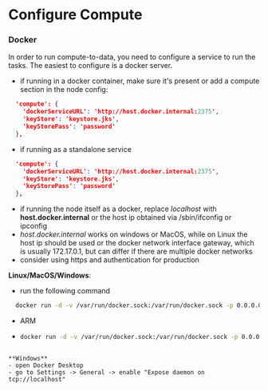 # Configure Compute

### Docker

In order to run compute-to-data, you need to configure a service to run the tasks. The easiest to configure is a docker server.

- if running in a docker container, make sure it's present or add a compute section in the node config:
 
```json
  'compute': {
    'dockerServiceURL': 'http://host.docker.internal:2375',
    'keyStore': 'keystore.jks',
    'keyStorePass': 'password'
  },
```

- if running as a standalone service
```json
  'compute': {
    'dockerServiceURL': 'http://host.docker.internal:2375',
    'keyStore': 'keystore.jks',
    'keyStorePass': 'password'
  },
```

- if running the node itself as a docker, replace *localhost* with **host.docker.internal** or the host ip obtained via /sbin/ifconfig or ipconfig 
- *host.docker.internal* works on windows or MacOS, while on Linux the host ip should be used or the docker network interface gateway, which is usually 172.17.0.1, but can differ if there are multiple docker networks
- consider using https and authentication for production


**Linux/MacOS/Windows**:
- run the following command
```sh
  docker run -d -v /var/run/docker.sock:/var/run/docker.sock -p 0.0.0.0:2375:2375 bobrik/socat TCP-LISTEN:2375,fork UNIX-CONNECT:/var/run/docker.sock
```

- ARM
- ```sh
  docker run -d -v /var/run/docker.sock:/var/run/docker.sock -p 0.0.0.0:2375:2375 alpine/socat@sha256:9e59291bebb792982c7d162fb821f7a46b1a587bc3a585240f813f135ae09b85 TCP-LISTEN:2375,fork UNIX-CONNECT:/var/run/docker.sock
```

**Windows**
- open Docker Desktop
- go to Settings -> General -> enable "Expose daemon on tcp://localhost"
